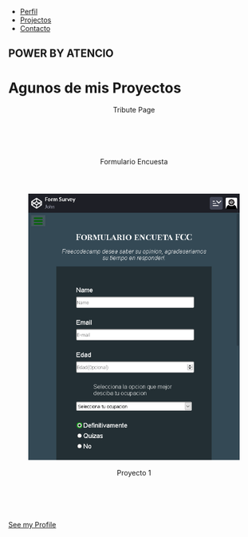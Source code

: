 <!DOCTYPE html>
<html>
  <head>
<script src="https://cdn.freecodecamp.org/testable-projects-fcc/v1/bundle.js"></script>
    <title>Form Survey</title>
    <link rel="stylesheet" href="style.css" type="text/css">
  </head>
  <body>

<nav id="navbar">
  <ul>
    <li><a class="navlink" href="#">Perfil</a></li>
    <li><a class="navlink" href="#projects">Projectos</a></li>
    <li><a class="navlink" href="#">Contacto</a></li>
  </ul>
</nav>

<section id="welcome-section">
  <h1>POWER BY ATENCIO</h1>
</section>

<div id="title">
  <h1>Agunos de mis Proyectos</h1>
</div>

<section id="projects">
  <article class="project-grid project-tile">
    <header class="project-title">Tribute Page</header>
    <figure class="project-img">
      <a href="#"><img src="https://cdn.freecodecamp.org/testable-projects-fcc/images/tribute.jpg" alt=""></a>
    </figure>
  </article>

  <article class="project-grid project-tile">
  <header class="project-title">Formulario Encuesta</header>
    <figure class="project-img">
      <a href="#"><img src="https://github.com/sizeofc/Responsive-Web-Designe/blob/2fc98c69fc73fe3a81f64f037baa79d1516408be/screenshoot-form-survey.png" alt=""></a>
    </figure>
  </article>

  <article class="project-grid project-tile">
  <header class=" project-title">Proyecto 1</header>
    <figure class="project-img">
      <a href="#"><img src="https://cdn.freecodecamp.org/testable-projects-fcc/images/tribute.jpg" alt=""></a>
    </figure>
  </article>
</section>

<div id="btn-profile">
  <a id="profile-link" href="#profile-freecodecamp" target="_blank">See my Profile</a>
</div>

<footer id="footer">

</footer>
    </body>
    </html>
